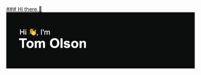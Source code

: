 [### Hi there 👋](https://github.com/Tom-Olson/Tom-Olson/blob/main/header.png)
<img src="https://github.com/Tom-Olson/Tom-Olson/blob/main/header.png" alt="banner that says Tom Olson">
<!--
**Tom-Olson/Tom-Olson** is a ✨ _special_ ✨ repository because its `README.md` (this file) appears on your GitHub profile.

Here are some ideas to get you started:

- 🔭 I’m currently working on ...
- 🌱 I’m currently learning ...
- 👯 I’m looking to collaborate on ...
- 🤔 I’m looking for help with ...
- 💬 Ask me about ...
- 📫 How to reach me: ...
- 😄 Pronouns: ...
- ⚡ Fun fact: ...
-->
